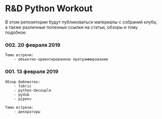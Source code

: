 # R&D Python Workout

В этом репозитории будут публиковаться материалы с собраний клуба, а также различные полезные ссылки на статьи, обзоры и тому подобное.

### 002. 20 февраля 2019
	
	Тема встречи:
		- объектно-ориентированное программирование

### 001. 13 февраля 2019
	
	Обзор библиотек:
		- fabric
		- python-decouple
		- pydub
		- pipenv
	
	Тема встречи:
		- декораторы
		
### 